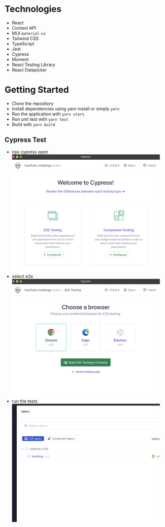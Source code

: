 # Technologies 
- React
- Context API
- MUI `material-ui`
- Tailwind CSS
- TypeScript
- Jest
- Cypress
- Moment
- React Testing Library
- React Datepicker

# Getting Started
- Clone the repository
- Install dependencies using yarn install or simply `yarn`
- Run the application with `yarn start`.
- Run unit test with `yarn test`
- Build with `yarn build`

## Cypress Test
- npx cypress open
![Alt text](public/cypress-step-1.png)
- select e2e
![Alt text](public/cypress-step-2.png)
- run the tests
![Alt text](public/cypress-step-3.png)

